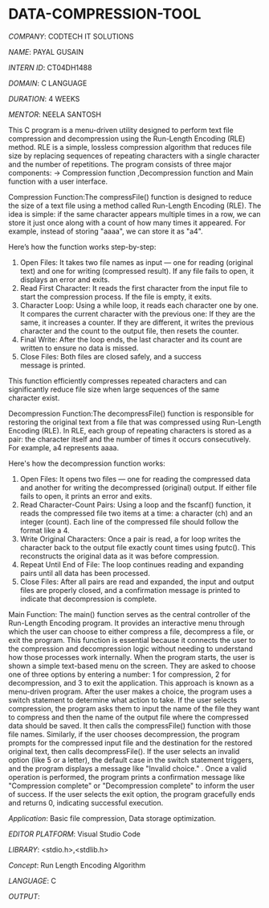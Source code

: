 # DATA-COMPRESSION-TOOL

*COMPANY*: CODTECH IT SOLUTIONS

*NAME*: PAYAL GUSAIN

*INTERN ID*: CT04DH1488

*DOMAIN*: C LANGUAGE

*DURATION*: 4 WEEKS

*MENTOR*: NEELA SANTOSH

This C program is a menu-driven utility designed to perform text file compression and decompression using the Run-Length Encoding (RLE) method. RLE is a simple, lossless compression algorithm that reduces file size by replacing sequences of repeating characters with a single character and the number of repetitions. The program consists of three major components:
-> Compression function ,Decompression function and Main function with a user interface.

Compression Function:The compressFile() function is designed to reduce the size of a text file using a method called Run-Length Encoding (RLE). The idea is simple: if the same character appears multiple times in a row, we can store it just once along with a count of how many times it appeared. For example, instead of storing "aaaa", we can store it as "a4".

Here’s how the function works step-by-step:
1. Open Files: It takes two file names as input — one for reading (original text) and one for writing (compressed result). If any file fails to open, it displays an error and exits.
2. Read First Character: It reads the first character from the input file to start the compression process. If the file is empty, it exits.
3. Character Loop: Using a while loop, it reads each character one by one. It compares the current character with the previous one:
If they are the same, it increases a counter.
If they are different, it writes the previous character and the count to the output file, then resets the counter.
4. Final Write: After the loop ends, the last character and its count are written to ensure no data is missed.
5. Close Files: Both files are closed safely, and a success message is printed.

This function efficiently compresses repeated characters and can significantly reduce file size when large sequences of the same character exist.

Decompression Function:The decompressFile() function is responsible for restoring the original text from a file that was compressed using Run-Length Encoding (RLE). In RLE, each group of repeating characters is stored as a pair: the character itself and the number of times it occurs consecutively. For example, a4 represents aaaa.

Here's how the decompression function works:
1. Open Files: It opens two files — one for reading the compressed data and another for writing the decompressed (original) output. If either file fails to open, it prints an error and exits.
2. Read Character-Count Pairs: Using a loop and the fscanf() function, it reads the compressed file two items at a time: a character (ch) and an integer (count). Each line of the compressed file should follow the format like a 4.
3. Write Original Characters: Once a pair is read, a for loop writes the character back to the output file exactly count times using fputc(). This reconstructs the original data as it was before compression.
4. Repeat Until End of File: The loop continues reading and expanding pairs until all data has been processed.
5. Close Files: After all pairs are read and expanded, the input and output files are properly closed, and a confirmation message is printed to indicate that decompression is complete.

Main Function: The main() function serves as the central controller of the Run-Length Encoding program. It provides an interactive menu through which the user can choose to either compress a file, decompress a file, or exit the program. This function is essential because it connects the user to the compression and decompression logic without needing to understand how those processes work internally.
When the program starts, the user is shown a simple text-based menu on the screen. They are asked to choose one of three options by entering a number: 1 for compression, 2 for decompression, and 3 to exit the application. This approach is known as a menu-driven program.
After the user makes a choice, the program uses a switch statement to determine what action to take. If the user selects compression, the program asks them to input the name of the file they want to compress and then the name of the output file where the compressed data should be saved. It then calls the compressFile() function with those file names. Similarly, if the user chooses decompression, the program prompts for the compressed input file and the destination for the restored original text, then calls decompressFile().
If the user selects an invalid option (like 5 or a letter), the default case in the switch statement triggers, and the program displays a message like "Invalid choice." .
Once a valid operation is performed, the program prints a confirmation message like "Compression complete" or "Decompression complete" to inform the user of success. If the user selects the exit option, the program gracefully ends and returns 0, indicating successful execution.

*Application*: Basic file compression, Data storage optimization.

*EDITOR PLATFORM*: Visual Studio Code

*LIBRARY*: <stdio.h>,<stdlib.h>

*Concept*: Run Length Encoding Algorithm

*LANGUAGE*: C

*OUTPUT*:

